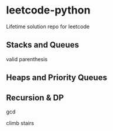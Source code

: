 # leetcode-python
Lifetime solution repo for leetcode


## Stacks and Queues
valid parenthesis

## Heaps and Priority Queues

## Recursion & DP
gcd

climb stairs